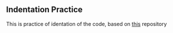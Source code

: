 <h2>Indentation Practice</h2>
This is practice of identation of the code, based on <a href="https://github.com/TheCodingDojo/webFun_html_indentation">this</a> repository 